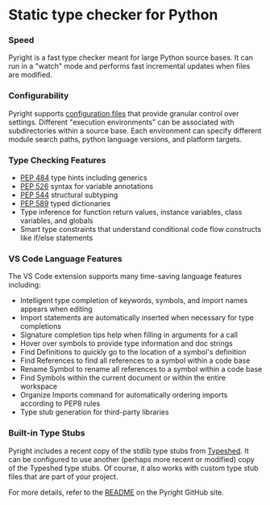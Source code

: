 # Static type checker for Python

### Speed

Pyright is a fast type checker meant for large Python source bases. It can run in a "watch" mode and performs fast incremental updates when files are modified.

### Configurability

Pyright supports [configuration files](/docs/configuration.md) that provide granular control over settings. Different "execution environments" can be associated with subdirectories within a source base. Each environment can specify different module search paths, python language versions, and platform targets.

### Type Checking Features

-   [PEP 484](https://www.python.org/dev/peps/pep-0484/) type hints including generics
-   [PEP 526](https://www.python.org/dev/peps/pep-0526/) syntax for variable annotations
-   [PEP 544](https://www.python.org/dev/peps/pep-0544/) structural subtyping
-   [PEP 589](https://www.python.org/dev/peps/pep-0589/) typed dictionaries
-   Type inference for function return values, instance variables, class variables, and globals
-   Smart type constraints that understand conditional code flow constructs like if/else statements

### VS Code Language Features

The VS Code extension supports many time-saving language features including:

-   Intelligent type completion of keywords, symbols, and import names appears when editing
-   Import statements are automatically inserted when necessary for type completions
-   Signature completion tips help when filling in arguments for a call
-   Hover over symbols to provide type information and doc strings
-   Find Definitions to quickly go to the location of a symbol's definition
-   Find References to find all references to a symbol within a code base
-   Rename Symbol to rename all references to a symbol within a code base
-   Find Symbols within the current document or within the entire workspace
-   Organize Imports command for automatically ordering imports according to PEP8 rules
-   Type stub generation for third-party libraries

### Built-in Type Stubs

Pyright includes a recent copy of the stdlib type stubs from [Typeshed](https://github.com/python/typeshed). It can be configured to use another (perhaps more recent or modified) copy of the Typeshed type stubs. Of course, it also works with custom type stub files that are part of your project.

For more details, refer to the [README](https://github.com/Microsoft/pyright/blob/master/README.md) on the Pyright GitHub site.
